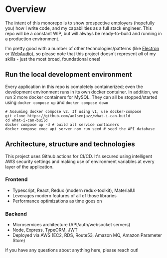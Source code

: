 # Overview
The intent of this monorepo is to show prospective employers (hopefully you) how I write code, and my capabilities as a full stack engineer. This repo will be a constant WIP, but will always be ready-to-build and running in a production environment.

I'm pretty good with a number of other technologies/patterns (like [Electron](github.com/aolsenjazz/super-controller) or [WebAudio](github.com/aolsenjazz/libsamplerate-js)), so please note that this project doesn't represent _all_ of my skills - just the most broad, foundational ones!

## Run the local development environment
Every application in this repo is completely containerized; even the development environment runs in its own docker container. In addition, we run 2 more docker containers for MySQL. They can all be stopped/started using `docker compose up` and `docker compose down`

```
# Assuming docker compose v2. If using v1, use docker-compose
git clone https://github.com/aolsenjazz/what-i-can-build
cd what-i-can-build
docker compose up -d # build all service containers
docker compose exec api_server npm run seed # seed the API database
```

## Architecture, structure and technologies
This project uses Github actions for CI/CD. It's secured using intelligent AWS security settings and making use of environment variables at every layer of the application.

### Frontend
- Typescript, React, Redux (modern redux-toolkit), MaterialUI
- Leverages modern features of all of those libraries
- Performance optimizations as time goes on

### Backend
- Microservices architecture (API/auth/websocket servers)
- Node, Express, TypeORM, JWT
- Deployed via AWS (EC2, RDS, Route53, Amazon MQ, Amazon Parameter Store)

If you have any questions about anything here, please reach out!
